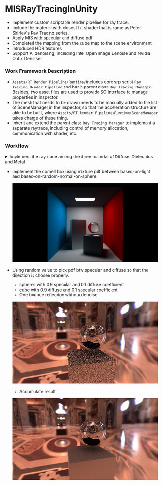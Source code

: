 # MISRayTracingInUnity
 * Implement custom scriptable render pipeline for ray trace.
 * Include the material with closest hit shader that is same as Peter Shirley's Ray Tracing series.
 * Apply MIS with specular and diffuse pdf.
 * Completed the mapping from the cube map to the scene environment
 * Introduced HDR textures
 * Support AI denoising, including Intel Open Image Denoise and Nvidia Optix Denoiser

### Work Framework Description
 * `Assets/RT Render Pipeline/Runtime/`includes core srp script `Ray Tracing Render Pipeline` and basic parent class `Ray Tracing Manager`.  Besides, two asset files are used to provide SO interface to manage properties in inspector. 
 * The mesh that needs to be drawn needs to be manually added to the list of SceneManager in the inspector, so that the acceleration structure are able to be built, where `Assets/RT Render Pipeline/Runtime/SceneManager` takes charge of these thing.
 * Inherit and extend the parent class `Ray Tracing Manager` to implement a separate raytrace, including control of memory allocation, communication with shader, etc.

### Workflow 
<details><summary>Implement the ray trace among the three material of Diffuse, Dielectrics and Metal</summary>

<img src="[RenderResultSet/Cornell%20box.png]" width="600" alt="cornellbox">
</details>

 * Implement the cornell box using mixture pdf between based-on-light and based-on-random-normal-on-sphere.
 
    ![image](https://github.com/qkyo/MISRayTracingInUnity/blob/main/RenderResultSet/Cornell%20box.png)

 * Using random value to pick pdf btw specular and diffuse so that the direction is chosen properly.
    * spheres with 0.9 specular and 0.1 diffuse coefficient
    * cube with 0.9 diffuse and 0.1 specular coefficient
    * One bounce reflection without denoiser
 
    ![image](https://github.com/qkyo/MISRayTracingInUnity/blob/main/RenderResultSet/MIS.png)
    
    * Accumulate result
    
    ![image](https://github.com/qkyo/MISRayTracingInUnity/blob/main/RenderResultSet/MIS%20with%20accumulate%20frame.png)

